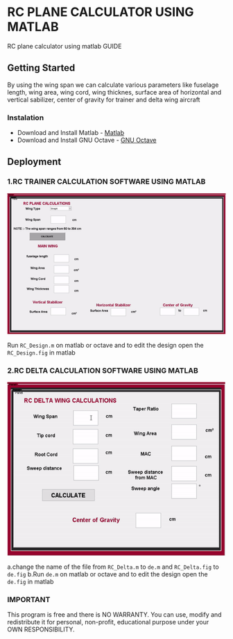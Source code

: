 # RC PLANE CALCULATOR USING MATLAB 

RC plane calculator using matlab GUIDE

## Getting Started

By using the wing span we can calculate various parameters like fuselage length, wing area, wing cord, wing thicknes, surface area of horizontal and vertical sabilizer, center of gravity for trainer and delta wing aircraft


### Instalation

* Download and Install Matlab - [Matlab](https://www.mathworks.com/products/matlab.html) 
* Download and Install GNU Octave - [GNU Octave](https://www.gnu.org/software/octave/)

 
 ## Deployment 

  ### 1.RC TRAINER CALCULATION SOFTWARE USING MATLAB 
    
  ![](media/trainer.gif)
  
  Run ``RC_Design.m`` on matlab or octave and to edit the design open the ``RC_Design.fig`` in matlab 
    
  ### 2.RC DELTA CALCULATION SOFTWARE USING MATLAB 
  
  ![](media/de.gif)
  
  a.change the name of the file from ``RC_Delta.m`` to ``de.m`` and ``RC_Delta.fig`` to ``de.fig``
  b.Run ``de.m`` on matlab or octave and to edit the design open the ``de.fig`` in matlab 

### IMPORTANT

This program is  free and there is NO WARRANTY. You can use, modify and redistribute it for personal, non-profit, educational purpose under your OWN RESPONSIBILITY.

 
